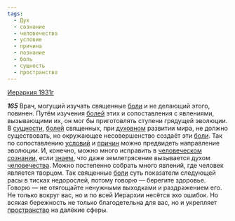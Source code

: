 ```yaml
---
tags:
  - Дух
  - сознание
  - человечество
  - условие
  - причина
  - познание
  - боль
  - сущность
  - пространство
---
```


[Иерархия 1931г](/agni/1931)

___165___
Врач, могущий изучать священные [боли](/tag/#боль) и не делающий этого, повинен. Путём изучения [болей](/tag/#боль) этих и сопоставления с явлениями, вызывающими их, он мог бы приготовлять ступени грядущей эволюции. В [сущности](/tag/#сущность), [болей](/tag/#боль) священных, при [духовном](/tag/#Дух) развитии мира, не должно существовать, но окружающее несовершенство создаёт эти [боли](/tag/#боль). Так по сопоставлению [условий](/tag/#условие) и [причин](/tag/#причина) можно предвидеть направление эволюции. И, конечно, можно много исправить в [человеческом](/tag/#человечество) [сознании](/tag/#сознание), если [знаем](/tag/#познание), что даже землетрясение вызывается духом [человечества](/tag/#человечество). Можно постепенно собрать много явлений, где человек является творцом. Так священные [боли](/tag/#боль) суть показатели следующей расы в тисках недорослей, потому говорю — берегите здоровье. Говорю — не отягощайте ненужными выходками и раздражением его. Не только вокруг вас, но и по всей Иерархии несётся эхо ошибок. Но всякая бережность не только благодетельна для вас, но и укрепляет [пространство](/tag/#пространство) на далёкие сферы.   

